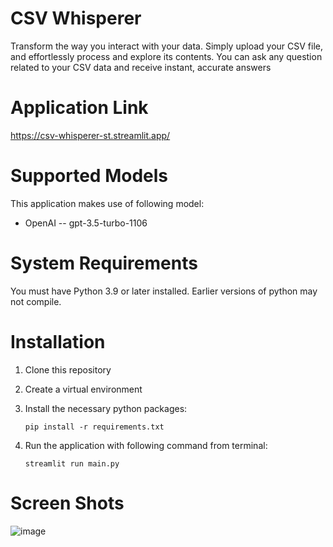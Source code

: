# CSV Whisperer
Transform the way you interact with your data. Simply upload your CSV file, and effortlessly process and explore its contents. 
You can ask any question related to your CSV data and receive instant, accurate answers

# Application Link
https://csv-whisperer-st.streamlit.app/

# Supported Models
This application makes use of following model:
  - OpenAI -- gpt-3.5-turbo-1106
    
# System Requirements
You must have Python 3.9 or later installed. Earlier versions of python may not compile.

# Installation
1.  Clone this repository
2. Create a virtual environment
3. Install the necessary python packages:

   `pip install -r requirements.txt`
5. Run the application with following command from terminal:

   `streamlit run main.py`

# Screen Shots
![image](https://github.com/mzeeshanaltaf/csv-data-analysis/assets/154883001/c50de8a0-889a-4be1-9392-f4b6cdb8aeee)




